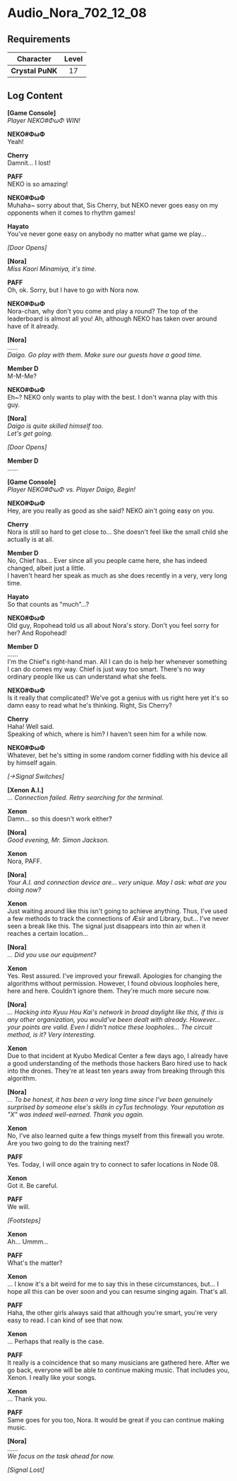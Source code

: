 # Audio_Nora_702_12_08
## Requirements
|   Character    |Level|
|----------------|:---:|
|**Crystal PuNK**| 17  |

## Log Content
**[Game Console]**<br>
*Player NEKO\#ΦωΦ WIN!*

**NEKO#ΦωΦ**<br>
Yeah!

**Cherry**<br>
Damnit... I lost!

**PAFF**<br>
NEKO is so amazing!

**NEKO#ΦωΦ**<br>
Muhaha~ sorry about that, Sis Cherry, but NEKO never goes easy on my opponents when it comes to rhythm games!

**Hayato**<br>
You've never gone easy on anybody no matter what game we play...

*\[Door Opens\]*

**[Nora]**<br>
*Miss Kaori Minamiya, it's time.*

**PAFF**<br>
Oh, ok. Sorry, but I have to go with Nora now.

**NEKO#ΦωΦ**<br>
Nora\-chan, why don't you come and play a round? The top of the leaderboard is almost all you! Ah, although NEKO has taken over around have of it already.

**[Nora]**<br>
*......<br>
Daigo. Go play with them. Make sure our guests have a good time.*

**Member D**<br>
M\-M\-Me?

**NEKO#ΦωΦ**<br>
Eh~? NEKO only wants to play with the best. I don't wanna play with this guy.

**[Nora]**<br>
*Daigo is quite skilled himself too.<br>
Let's get going.*

*\[Door Opens\]*

**Member D**<br>
......

**[Game Console]**<br>
*Player NEKO\#ΦωΦ vs. Player Daigo, Begin!*

**NEKO#ΦωΦ**<br>
Hey, are you really as good as she said? NEKO ain't going easy on you.

**Cherry**<br>
Nora is still so hard to get close to... She doesn't feel like the small child she actually is at all.

**Member D**<br>
No, Chief has... Ever since all you people came here, she has indeed changed, albeit just a little. <br>
I haven't heard her speak as much as she does recently in a very, very long time.

**Hayato**<br>
So that counts as "much"...?

**NEKO#ΦωΦ**<br>
Old guy, Ropohead told us all about Nora's story. Don't you feel sorry for her? And Ropohead!

**Member D**<br>
......<br>
I'm the Chief's right\-hand man. All I can do is help her whenever something I can do comes my way. Chief is just way too smart. There's no way ordinary people like us can understand what she feels.

**NEKO#ΦωΦ**<br>
Is it really that complicated? We've got a genius with us right here yet it's so damn easy to read what he's thinking. Right, Sis Cherry?

**Cherry**<br>
Haha! Well said. <br>
Speaking of which, where is him? I haven't seen him for a while now.

**NEKO#ΦωΦ**<br>
Whatever, bet he's sitting in some random corner fiddling with his device all by himself again.

*[→Signal Switches]*

**[Xenon A.I.]**<br>
*... Connection failed. Retry searching for the terminal.*

**Xenon**<br>
Damn... so this doesn't work either?

**[Nora]**<br>
*Good evening, Mr. Simon Jackson.*

**Xenon**<br>
Nora, PAFF.

**[Nora]**<br>
*Your A.I. and connection device are... very unique. May I ask: what are you doing now?*

**Xenon**<br>
Just waiting around like this isn't going to achieve anything. Thus, I've used a few methods to track the connections of Æsir and Library, but... I've never seen a break like this. The signal just disappears into thin air when it reaches a certain location...

**[Nora]**<br>
*... Did you use our equipment?*

**Xenon**<br>
Yes. Rest assured. I've improved your firewall. Apologies for changing the algorithms without permission. However, I found obvious loopholes here, here and here. Couldn't ignore them. They're much more secure now.

**[Nora]**<br>
*... Hacking into Kyuu Hou Kai's network in broad daylight like this, if this is any other organization, you would've been dealt with already. However... your points are valid. Even I didn't notice these loopholes... The circuit method, is it? Very interesting.*

**Xenon**<br>
Due to that incident at Kyubo Medical Center a few days ago, I already have a good understanding of the methods those hackers Baro hired use to hack into the drones. They're at least ten years away from breaking through this algorithm.

**[Nora]**<br>
*... To be honest, it has been a very long time since I've been genuinely surprised by someone else's skills in cyTus technology. Your reputation as "X" was indeed well\-earned. Thank you again.*

**Xenon**<br>
No, I've also learned quite a few things myself from this firewall you wrote. Are you two going to do the training next?

**PAFF**<br>
Yes. Today, I will once again try to connect to safer locations in Node 08.

**Xenon**<br>
Got it. Be careful.

**PAFF**<br>
We will.

*\[Footsteps\]*

**Xenon**<br>
Ah... Ummm...

**PAFF**<br>
What's the matter?

**Xenon**<br>
... I know it's a bit weird for me to say this in these circumstances, but... I hope all this can be over soon and you can resume singing again. That's all.

**PAFF**<br>
Haha, the other girls always said that although you're smart, you're very easy to read. I can kind of see that now.

**Xenon**<br>
... Perhaps that really is the case.

**PAFF**<br>
It really is a coincidence that so many musicians are gathered here. After we go back, everyone will be able to continue making music. That includes you, Xenon. I really like your songs.

**Xenon**<br>
... Thank you.

**PAFF**<br>
Same goes for you too, Nora. It would be great if you can continue making music.

**[Nora]**<br>
*......<br>
We focus on the task ahead for now.*

*[Signal Lost]*
